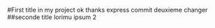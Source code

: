 #First title in my project
ok thanks express commit deuxieme changer 
##seconde title
lorimu ipsum 2